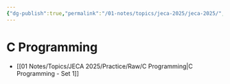 ```yaml
---
{"dg-publish":true,"permalink":"/01-notes/topics/jeca-2025/jeca-2025/","tags":["#topic/jeca","#type/notes","#notes/topic/jeca","gardenEntry"],"noteIcon":""}
---
```


# C Programming

- [[01 Notes/Topics/JECA 2025/Practice/Raw/C Programming\|C Programming - Set 1]]